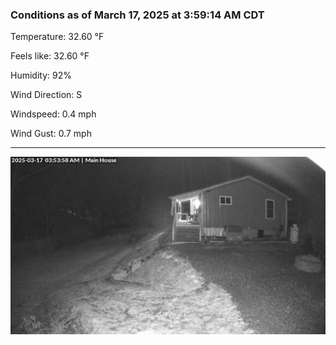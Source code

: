 ### Conditions as of March 17, 2025 at 3:59:14 AM CDT 

Temperature: 32.60 &deg;F

Feels like: 32.60 &deg;F

Humidity: 92%

Wind Direction: S

Windspeed: 0.4 mph

Wind Gust: 0.7 mph

---

<img src="./images/latest.jpeg"/>

